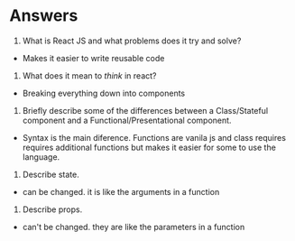 # Answers

1.  What is React JS and what problems does it try and solve?
 - Makes it easier to write reusable code
1.  What does it mean to _think_ in react?
 - Breaking everything down into components

1.  Briefly describe some of the differences between a Class/Stateful component and a Functional/Presentational component.
 - Syntax is the main diference. Functions are vanila js and class requires requires additional functions but makes it easier for some to use the language.
1.  Describe state.
 - can be changed. it is like the arguments in a function
1.  Describe props.
 - can't be changed. they are like the parameters in a function
